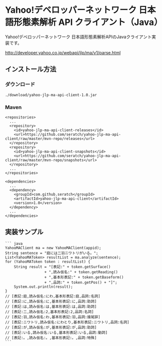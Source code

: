 # Yahoo!デベロッパーネットワーク 日本語形態素解析 API クライアント（Java）

Yahoo!デベロッパーネットワーク 日本語形態素解析APIのJavaクライアント実装です。

http://developer.yahoo.co.jp/webapi/jlp/ma/v1/parse.html

## インストール方法

### ダウンロード

    ./download/yahoo-jlp-ma-api-client-1.0.jar

### Maven

    <repositories>
      ...
      <repository>
        <id>yahoo-jlp-ma-api-client-releases</id>
        <url>https://github.com/seratch/yahoo-jlp-ma-api-client/raw/master/mvn-repo/releases</url>
      </repository>
      <repository>
        <id>yahoo-jlp-ma-api-client-snapshots</id>
        <url>https://github.com/seratch/yahoo-jlp-ma-api-client/raw/master/mvn-repo/snapshots</url>
      </repository>
      ...
    </repositories>

    <dependencies>
      ...
      <dependency>
        <groupId>com.github.seratch</groupId>
        <artifactId>yahoo-jlp-ma-api-client</artifactId>
        <version>1.0</version>
      </dependency>
      ...
    </dependencies>

## 実装サンプル

    ``` java
    YahooMAClient ma = new YahooMAClient(appid);
    String sentence = "庭には二羽ニワトリがいる。";
    List<YahooMAToken> resultList = ma.analyze(sentence);
    for (YahooMAToken token : resultList) {
        String result = "[表記:" + token.getSurface() 
                      + ",読み仮名:" + token.getReading()
                      + ",基本形表記:" + token.getBaseform() 
                      + ",品詞:" + token.getPos() + "]";
        System.out.println(result);
    }
    // [表記:庭,読み仮名:にわ,基本形表記:庭,品詞:名詞]
    // [表記:に,読み仮名:に,基本形表記:に,品詞:助詞]
    // [表記:は,読み仮名:は,基本形表記:は,品詞:助詞]
    // [表記:二,読み仮名:2,基本形表記:2,品詞:名詞]
    // [表記:羽,読み仮名:わ,基本形表記:羽,品詞:接尾辞]
    // [表記:ニワトリ,読み仮名:にわとり,基本形表記:ニワトリ,品詞:名詞]
    // [表記:が,読み仮名:が,基本形表記:が,品詞:助詞]
    // [表記:いる,読み仮名:いる,基本形表記:いる,品詞:動詞]
    // [表記:。,読み仮名:。,基本形表記:。,品詞:特殊]
    ```
